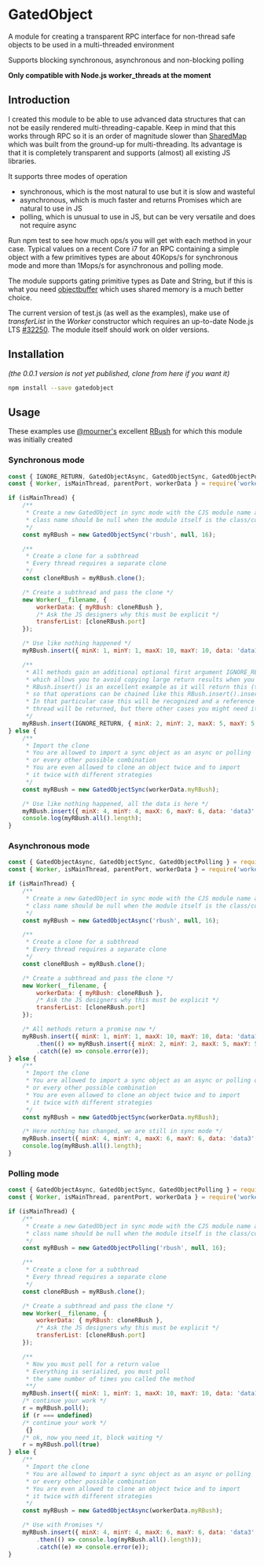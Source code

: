  # GatedObject

A module for creating a transparent RPC interface for non-thread safe objects to be used in a multi-threaded environment
  
Supports blocking synchronous, asynchronous and non-blocking polling 
  
**Only compatible with Node.js worker_threads at the moment**

## Introduction

I created this module to be able to use advanced data structures that can not be easily rendered multi-threading-capable. Keep in mind that this works through RPC so it is an order of magnitude slower than [SharedMap](https://github.com/mmomtchev/SharedMap) which was built from the ground-up for multi-threading. Its advantage is that it is completely transparent and supports (almost) all existing JS libraries.

It supports three modes of operation
* synchronous, which is the most natural to use but it is slow and wasteful
* asynchronous, which is much faster and returns Promises which are natural to use in JS
* polling, which is unusual to use in JS, but can be very versatile and does not require async

Run npm test to see how much ops/s you will get with each method in your case. Typical values on a recent Core i7 for an RPC containing a simple object with a few primitives types are about 40Kops/s for synchronous mode and more than 1Mops/s for asynchronous and polling mode.

The module supports gating primitive types as Date and String, but if this is what you need [objectbuffer](https://github.com/Bnaya/objectbuffer) which uses shared memory is a much better choice.

The current version of test.js (as well as the examples), make use of *transferList* in the *Worker* constructor which requires an up-to-date Node.js LTS [#32250](https://github.com/nodejs/node/issues/32250). The module itself should work on older versions.


## Installation

*(the 0.0.1 version is not yet published, clone from here if you want it)*

```bash
npm install --save gatedobject
```

## Usage

These examples use [@mourner's](https://github.com/mourner) excellent [RBush](https://github.com/mourner/rbush) for which this module was initially created

### Synchronous mode
```js
const { IGNORE_RETURN, GatedObjectAsync, GatedObjectSync, GatedObjectPolling } = require('./index');
const { Worker, isMainThread, parentPort, workerData } = require('worker_threads');

if (isMainThread) {
    /**
     * Create a new GatedObject in sync mode with the CJS module name and the class name
     * class name should be null when the module itself is the class/constructor
     */
    const myRBush = new GatedObjectSync('rbush', null, 16);

    /** 
     * Create a clone for a subthread 
     * Every thread requires a separate clone
     */
    const cloneRBush = myRBush.clone();

    /* Create a subthread and pass the clone */
    new Worker(__filename, {
        workerData: { myRBush: cloneRBush },
        /* Ask the JS designers why this must be explicit */
        transferList: [cloneRBush.port]
    });

    /* Use like nothing happened */
    myRBush.insert({ minX: 1, minY: 1, maxX: 10, maxY: 10, data: 'data1' });

    /** 
     * All methods gain an additional optional first argument IGNORE_RETURN
     * which allows you to avoid copying large return results when you ignore them
     * RBush.insert() is an excellent example as it will return this (the whole data structure)
     * so that operations can be chained like this RBush.insert().insert().insert()...
     * In that particular case this will be recognized and a reference local to the
     * thread will be returned, but there other cases you might need it
     */
    myRBush.insert(IGNORE_RETURN, { minX: 2, minY: 2, maxX: 5, maxY: 5, data: 'data2' });
} else {
    /**
     * Import the clone
     * You are allowed to import a sync object as an async or polling
     * or every other possible combination
     * You are even allowed to clone an object twice and to import
     * it twice with different strategies
     */
    const myRBush = new GatedObjectSync(workerData.myRBush);

    /* Use like nothing happened, all the data is here */
    myRBush.insert({ minX: 4, minY: 4, maxX: 6, maxY: 6, data: 'data3' });
    console.log(myRBush.all().length);
}

```

### Asynchronous mode
```js
const { GatedObjectAsync, GatedObjectSync, GatedObjectPolling } = require('./index');
const { Worker, isMainThread, parentPort, workerData } = require('worker_threads');

if (isMainThread) {
    /**
     * Create a new GatedObject in sync mode with the CJS module name and the class name
     * class name should be null when the module itself is the class/constructor
     */
    const myRBush = new GatedObjectAsync('rbush', null, 16);

    /** 
     * Create a clone for a subthread 
     * Every thread requires a separate clone
     */
    const cloneRBush = myRBush.clone();

    /* Create a subthread and pass the clone */
    new Worker(__filename, {
        workerData: { myRBush: cloneRBush },
        /* Ask the JS designers why this must be explicit */
        transferList: [cloneRBush.port]
    });

    /* All methods return a promise now */
    myRBush.insert({ minX: 1, minY: 1, maxX: 10, maxY: 10, data: 'data1' })
        .then(() => myRBush.insert({ minX: 2, minY: 2, maxX: 5, maxY: 5, data: 'data2' }))
        .catch((e) => console.error(e));
} else {
    /**
     * Import the clone
     * You are allowed to import a sync object as an async or polling one
     * or every other possible combination
     * You are even allowed to clone an object twice and to import
     * it twice with different strategies
     */
    const myRBush = new GatedObjectSync(workerData.myRBush);

    /* Here nothing has changed, we are still in sync mode */
    myRBush.insert({ minX: 4, minY: 4, maxX: 6, maxY: 6, data: 'data3' });
    console.log(myRBush.all().length);
}

```


### Polling mode
```js
const { GatedObjectAsync, GatedObjectSync, GatedObjectPolling } = require('./index');
const { Worker, isMainThread, parentPort, workerData } = require('worker_threads');

if (isMainThread) {
    /**
     * Create a new GatedObject in sync mode with the CJS module name and the class name
     * class name should be null when the module itself is the class/constructor
     */
    const myRBush = new GatedObjectPolling('rbush', null, 16);

    /** 
     * Create a clone for a subthread 
     * Every thread requires a separate clone
     */
    const cloneRBush = myRBush.clone();

    /* Create a subthread and pass the clone */
    new Worker(__filename, {
        workerData: { myRBush: cloneRBush },
        /* Ask the JS designers why this must be explicit */
        transferList: [cloneRBush.port]
    });

    /**
     * Now you must poll for a return value
     * Everything is serialized, you must poll
     * the same number of times you called the method
     **/
    myRBush.insert({ minX: 1, minY: 1, maxX: 10, maxY: 10, data: 'data1' });
    /* continue your work */
    r = myRBush.poll();
    if (r === undefined)
    /* continue your work */
     {}
    /* ok, now you need it, block waiting */
    r = myRBush.poll(true)
} else {
    /**
     * Import the clone
     * You are allowed to import a sync object as an async or polling
     * or every other possible combination
     * You are even allowed to clone an object twice and to import
     * it twice with different strategies
     */
    const myRBush = new GatedObjectAsync(workerData.myRBush);

    /* Use with Promises */
    myRBush.insert({ minX: 4, minY: 4, maxX: 6, maxY: 6, data: 'data3' })
        .then(() => console.log(myRBush.all().length));
        .catch((e) => console.error(e));
}

```
